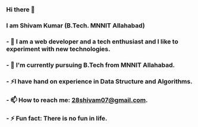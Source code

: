 ### Hi there 👋
### I am Shivam Kumar (B.Tech. MNNIT Allahabad)


  ###  - 🔭 I am a web developer and a tech enthusiast and I like to experiment with new technologies.
  ###  - 🌱 I'm currently pursuing B.Tech from MNNIT Allahabad.
  ###  - ⚡I have hand on experience in Data Structure and Algorithms.
  ###  - 📫 How to reach me: 28shivam07@gmail.com.
  ### - ⚡ Fun fact: There is no fun in life.

